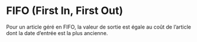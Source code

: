# FIFO (First In, First Out)


Pour un article géré en FIFO, la valeur de sortie est égale au coût 
 de l’article dont la date d’entrée est la plus ancienne.


